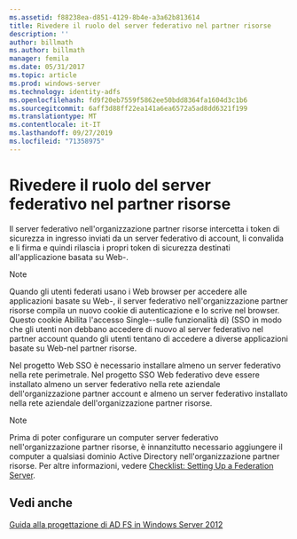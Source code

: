 ```yaml
---
ms.assetid: f88238ea-d851-4129-8b4e-a3a62b813614
title: Rivedere il ruolo del server federativo nel partner risorse
description: ''
author: billmath
ms.author: billmath
manager: femila
ms.date: 05/31/2017
ms.topic: article
ms.prod: windows-server
ms.technology: identity-adfs
ms.openlocfilehash: fd9f20eb7559f5862ee50bdd8364fa1604d3c1b6
ms.sourcegitcommit: 6aff3d88ff22ea141a6ea6572a5ad8dd6321f199
ms.translationtype: MT
ms.contentlocale: it-IT
ms.lasthandoff: 09/27/2019
ms.locfileid: "71358975"
---
```

# <a name="review-the-role-of-the-federation-server-in-the-resource-partner"></a>Rivedere il ruolo del server federativo nel partner risorse

Il server federativo nell'organizzazione partner risorse intercetta i token di sicurezza in ingresso inviati da un server federativo di account, li convalida e li firma e quindi rilascia i propri token di sicurezza destinati all'applicazione basata su Web\-.  
  
> [!NOTE]  
> Quando gli utenti federati usano i Web browser per accedere alle applicazioni basate su Web\-, il server federativo nell'organizzazione partner risorse compila un nuovo cookie di autenticazione e lo scrive nel browser. Questo cookie Abilita l'accesso Single\-\-sulle funzionalità di\) \(SSO in modo che gli utenti non debbano accedere di nuovo al server federativo nel partner account quando gli utenti tentano di accedere a diverse applicazioni basate su Web\-nel partner risorse.  
  
Nel progetto Web SSO è necessario installare almeno un server federativo nella rete perimetrale. Nel progetto SSO Web federativo deve essere installato almeno un server federativo nella rete aziendale dell'organizzazione partner account e almeno un server federativo installato nella rete aziendale dell'organizzazione partner risorse.  
  
> [!NOTE]  
> Prima di poter configurare un computer server federativo nell'organizzazione partner risorse, è innanzitutto necessario aggiungere il computer a qualsiasi dominio Active Directory nell'organizzazione partner risorse. Per altre informazioni, vedere [Checklist: Setting Up a Federation Server](../../ad-fs/deployment/Checklist--Setting-Up-a-Federation-Server.md).  
  
## <a name="see-also"></a>Vedi anche
[Guida alla progettazione di AD FS in Windows Server 2012](AD-FS-Design-Guide-in-Windows-Server-2012.md)

